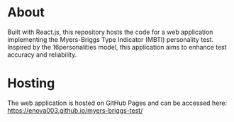 # About 

Built with React.js, this repository hosts the code for a web application implementing the Myers-Briggs Type Indicator (MBTI) personality test. Inspired by the 16personalities model, this application aims to enhance test accuracy and reliability.

# Hosting

The web application is hosted on GitHub Pages and can be accessed here:
https://enova003.github.io/myers-briggs-test/
